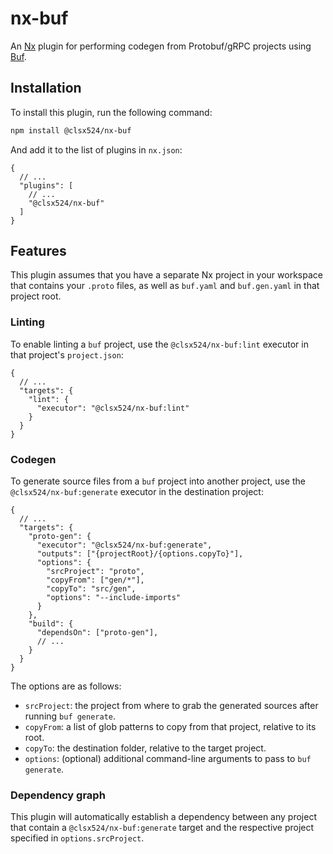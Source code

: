 # nx-buf

An [Nx](https://nx.dev) plugin for performing codegen from Protobuf/gRPC projects
using [Buf](http://buf.build).

## Installation

To install this plugin, run the following command:

```sh
npm install @clsx524/nx-buf
```

And add it to the list of plugins in `nx.json`:

```jsonc
{
  // ...
  "plugins": [
    // ...
    "@clsx524/nx-buf"
  ]
}
```

## Features

This plugin assumes that you have a separate Nx project in your workspace that contains your `.proto` files, as well as `buf.yaml` and `buf.gen.yaml` in that project root.

### Linting

To enable linting a `buf` project, use the `@clsx524/nx-buf:lint` executor in that project's `project.json`:

```jsonc
{
  // ...
  "targets": {
    "lint": {
      "executor": "@clsx524/nx-buf:lint"
    }
  }
}
```

### Codegen

To generate source files from a `buf` project into another project, use the `@clsx524/nx-buf:generate` executor in the destination project:

```jsonc
{
  // ...
  "targets": {
    "proto-gen": {
      "executor": "@clsx524/nx-buf:generate",
      "outputs": ["{projectRoot}/{options.copyTo}"],
      "options": {
        "srcProject": "proto",
        "copyFrom": ["gen/*"],
        "copyTo": "src/gen",
        "options": "--include-imports"
      }
    },
    "build": {
      "dependsOn": ["proto-gen"],
      // ...
    }
  }
}
```

The options are as follows:

* `srcProject`: the project from where to grab the generated sources after running `buf generate`.
* `copyFrom`: a list of glob patterns to copy from that project, relative to its root.
* `copyTo`: the destination folder, relative to the target project.
* `options`: (optional) additional command-line arguments to pass to `buf generate`.

### Dependency graph

This plugin will automatically establish a dependency between any project that contain a `@clsx524/nx-buf:generate` target and the respective project specified in `options.srcProject`.
